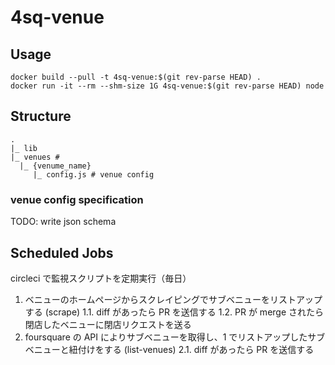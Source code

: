 # 4sq-venue

## Usage

```console
docker build --pull -t 4sq-venue:$(git rev-parse HEAD) .
docker run -it --rm --shm-size 1G 4sq-venue:$(git rev-parse HEAD) node
```

## Structure

```
.
|_ lib
|_ venues #
  |_ {venume_name}
     |_ config.js # venue config
```

### venue config specification

TODO: write json schema

## Scheduled Jobs

circleci で監視スクリプトを定期実行（毎日）

1.  ベニューのホームページからスクレイピングでサブベニューをリストアップする (scrape)
    1.1. diff があったら PR を送信する
    1.2. PR が merge されたら閉店したベニューに閉店リクエストを送る
2.  foursquare の API によりサブベニューを取得し、1 でリストアップしたサブベニューと紐付けをする (list-venues)
    2.1. diff があったら PR を送信する

```

```
